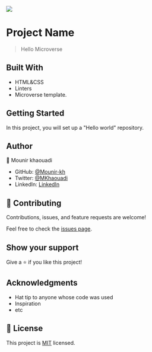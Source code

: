 ![](https://img.shields.io/badge/Microverse-blueviolet)

# Project Name

> Hello Microverse


## Built With

- HTML&CSS
- Linters
- Microverse template.


## Getting Started

In this project, you will set up a "Hello world" repository.


## Author

👤 Mounir khaouadi

- GitHub: [@Mounir-kh](https://github.com/Mounir-kh)
- Twitter: [@MKhaouadi](https://twitter.com/MKhaouadi)
- LinkedIn: [LinkedIn](https://www.linkedin.com/in/mounir-khaouadi-753918102/)

## 🤝 Contributing

Contributions, issues, and feature requests are welcome!

Feel free to check the [issues page](../../issues/).

## Show your support

Give a ⭐️ if you like this project!

## Acknowledgments

- Hat tip to anyone whose code was used
- Inspiration
- etc

## 📝 License

This project is [MIT](./MIT.md) licensed.
